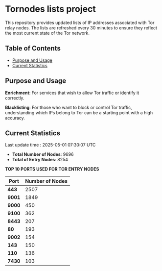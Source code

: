 # Tornodes lists project

This repository provides updated lists of IP addresses associated with Tor relay nodes. The lists are refreshed every 30 minutes to ensure they reflect the most current state of the Tor network.

## Table of Contents

- [Purpose and Usage](#purpose-and-usage)
- [Current Statistics](#current-statistics)


## Purpose and Usage

**Enrichment**: For services that wish to allow Tor traffic or identify it correctly.

**Blacklisting**: For those who want to block or control Tor traffic, understanding which IPs belong to Tor can be a starting point with a high accuracy.

## Current Statistics

Last update time : 2025-05-01 07:30:07 UTC

- **Total Number of Nodes**: 9696
- **Total of Entry Nodes**: 8254

**TOP 10 PORTS USED FOR TOR ENTRY NODES**

| **Port** | **Number of Nodes** |
|------|-----------------|
| **443**   | 2507  |
| **9001**   | 1849  |
| **9000**   | 450  |
| **9100**   | 362  |
| **8443**   | 207  |
| **80**   | 193  |
| **9002**   | 154  |
| **143**   | 150  |
| **110**   | 136  |
| **7430**   | 103  |

